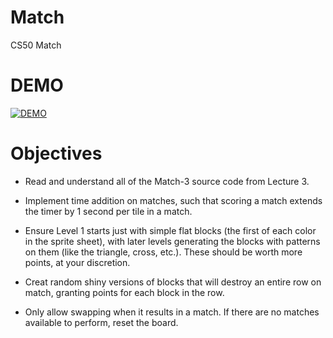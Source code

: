 # Match
 CS50 Match

# DEMO

[![DEMO](http://img.youtube.com/vi/oY0j3Nrlhc4/0.jpg)](http://www.youtube.com/watch?v=oY0j3Nrlhc4)

# Objectives

* Read and understand all of the Match-3 source code from Lecture 3.

* Implement time addition on matches, such that scoring a match extends the timer by 1 second per tile in a match.

* Ensure Level 1 starts just with simple flat blocks (the first of each color in the sprite sheet), with later levels generating the blocks with patterns on them (like the triangle, cross, etc.). These should be worth more points, at your discretion.

* Creat random shiny versions of blocks that will destroy an entire row on match, granting points for each block in the row.

* Only allow swapping when it results in a match. If there are no matches available to perform, reset the board.